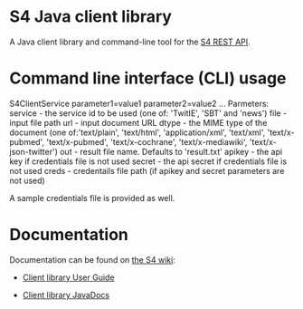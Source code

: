 S4 Java client library
=============================

A Java client library and command-line tool for the [S4 REST API][1].

# Command line interface (CLI) usage

S4ClientService parameter1=value1 parameter2=value2 ...
Parmeters:
	service - the service id to be used (one of: 'TwitIE', 'SBT' and 'news')
	file	- input file path
	url     - input document URL
	dtype   - the MIME type of the document (one of:'text/plain', 'text/html', 'application/xml', 'text/xml', 'text/x-pubmed', 'text/x-pubmed', 'text/x-cochrane', 'text/x-mediawiki', 'text/x-json-twitter')
	out     - result file name. Defaults to 'result.txt'
	apikey  - the api key if credentials file is not used
	secret  - the api secret if credentials file is not used
	creds   - credentails file path (if apikey and secret parameters are not used)

A sample credentials file is provided as well.

# Documentation

Documentation can be found on [the S4 wiki][2]:
- [Client library User Guide][3] 
- [Client library JavaDocs][4]



  [1]: http://docs.s4.ontotext.com/display/S4docs/REST+APIs
  [2]: http://docs.s4.ontotext.com/display/S4docs/Java+Client+API
  [3]: http://docs.s4.ontotext.com/display/S4docs/Java+Client+API
  [4]: http://ontotext-ad.github.io/S4/java-client/javadoc/

